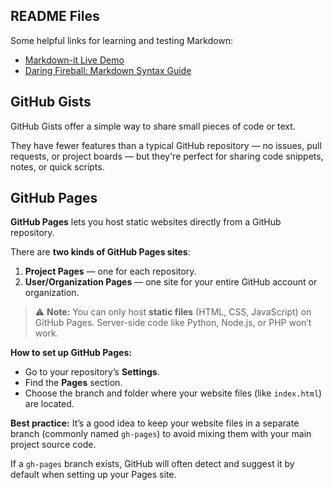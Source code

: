 ## README Files

Some helpful links for learning and testing Markdown:

* [Markdown-it Live Demo](https://markdown-it.github.io/)
* [Daring Fireball: Markdown Syntax Guide](https://daringfireball.net/projects/markdown/)

## GitHub Gists

GitHub Gists offer a simple way to share small pieces of code or text.

They have fewer features than a typical GitHub repository — no issues, pull requests, or project boards — but they're perfect for sharing code snippets, notes, or quick scripts.

## GitHub Pages

**GitHub Pages** lets you host static websites directly from a GitHub repository.

There are **two kinds of GitHub Pages sites**:

1. **Project Pages** — one for each repository.
2. **User/Organization Pages** — one site for your entire GitHub account or organization.

> ⚠️ **Note:**
> You can only host **static files** (HTML, CSS, JavaScript) on GitHub Pages. Server-side code like Python, Node.js, or PHP won’t work.

**How to set up GitHub Pages:**

* Go to your repository’s **Settings**.
* Find the **Pages** section.
* Choose the branch and folder where your website files (like `index.html`) are located.

**Best practice:**
It’s a good idea to keep your website files in a separate branch (commonly named `gh-pages`) to avoid mixing them with your main project source code.

If a `gh-pages` branch exists, GitHub will often detect and suggest it by default when setting up your Pages site.